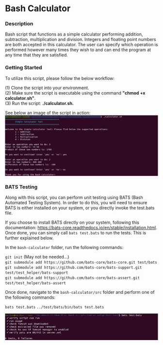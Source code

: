 # Bash Calculator

### Description
Bash script that functions as a simple calculator performing addition, subtraction, multiplication and division. Integers and floating point numbers are both accepted in this calculator. The user can specify which operation is performed however many times they wish to and can end the program at any time that they are satisfied.

### Getting Started
To utilize this script, please follow the below workflow:

(1) Clone the script into your environment.\
(2) Make sure the script is executable using the command **"chmod +x calculator.sh"**.\
(3) Run the script: **./calculator.sh.**

See below an image of the script in action:
![Image of Calculator](https://github.com/markusewalker/Misc-Bash-Scripts/blob/master/bash-calculator/calculator.jpg)

### BATS Testing
Along with this script, you can perform unit testing using BATS (Bash Automated Testing System). In order to do this, you will need to ensure BATS is either installed on your system, or you directly invoke the test.bats file.

If you choose to install BATS directly on your system, following this documentation: https://bats-core.readthedocs.io/en/stable/installation.html. Once done, you can simply call `bats test.bats` to run the tests. This is further explained below.

In the `bash-calculator` folder, run the following commands:

`git init` (May not be needed...) \
`git submodule add https://github.com/bats-core/bats-core.git test/bats`\
`git submodule add https://github.com/bats-core/bats-support.git test/test_helper/bats-support`\
`git submodule add https://github.com/bats-core/bats-assert.git test/test_helper/bats-assert`

Once done, navigate to the `bash-calculator/src` folder and perform one of the following commands:

`bats test.bats`
`../test/bats/bin/bats test.bats`

![BATS Testing Result](https://github.com/markusewalker/Misc-Bash-Scripts/blob/master/tomcat-setup/bats.jpg)
